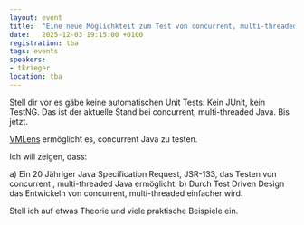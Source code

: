 ```yaml
---
layout: event
title:  "Eine neue Möglichkteit zum Test von concurrent, multi-threaded Java"
date:   2025-12-03 19:15:00 +0100
registration: tba
tags: events
speakers:
- tkrieger
location: tba
---
```


Stell dir vor es gäbe keine automatischen Unit Tests: Kein JUnit, kein TestNG. Das ist der aktuelle Stand bei concurrent, multi-threaded Java. Bis jetzt. 

[VMLens](https://github.com/vmlens/vmlens) ermöglicht es, concurrent Java zu testen.

Ich will zeigen, dass:

a) Ein 20 Jähriger Java Specification Request, JSR-133, das Testen von concurrent , multi-threaded Java ermöglicht.
b) Durch Test Driven Design das Entwickeln von concurrent, multi-threaded einfacher wird.

Stell ich auf etwas Theorie und viele praktische Beispiele ein.
